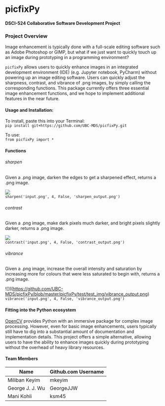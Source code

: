 # picfixPy
#### DSCI-524 Collaborative Software Development Project  


### Project Overview

Image enhancement is typically done with a full-scale editing software such as Adobe Photoshop or GIMP, but what if we just want to quickly touch up an image during prototyping in a programming environment?

`picfixPy` allows users to quickly enhance images in an integrated development environment (IDE) (e.g. Jupyter notebook, PyCharm) without powering up an image editing software. Users can quickly adjust the sharpness, contrast, and vibrance of .png images, by simply calling the corresponding functions. This package currently offers three essential image enhancement functions, and we hope to implement additional features in the near future.

#### Usage and Installation:
To install, paste this into your Terminal:  
`pip install git+https://github.com/UBC-MDS/picfixPy.git`

To use:  
`from picfixPy import *`


#### Functions

###### sharpen
Given a .png image, darken the edges to get a sharpened effect, returns a .png image.  

![](https://github.com/UBC-MDS/picfixPy/blob/master/picfixPy/test/test_img/sharpen_output.png)   
`sharpen('input.png', 4, False, 'sharpen_output.png')`

###### contrast
Given a .png image, make dark pixels much darker, and bright pixels slightly darker, returns a .png image.  

![](https://github.com/UBC-MDS/picfixPy/blob/master/picfixPy/test/test_img/contrast_output.png)  
`contrast('input.png', 4, False, 'contrast_output.png')`  


###### vibrance
Given a .png image, increase the overall intensity and saturation by increasing more for colours that were less saturated to begin with, returns a .png image.  

![]((https://github.com/UBC-MDS/picfixPy/blob/master/picfixPy/test/test_img/vibrance_output.png)  
`vibrance('input.png', 4, False, 'vibrance_output.png')`


#### Fitting into the Python ecosystem

[OpenCV](https://opencv-python-tutroals.readthedocs.io/en/latest/py_tutorials/py_tutorials.html) provides Python with an immersive package for complex image processing. However, even for basic image enhancements, users typically still have to dig into a substantial amount of documentation and implementation details. This project offers a simple alternative, allowing users to have the ability to enhance images quickly during prototyping without the overhead of heavy library resources.



#### Team Members

| Name                | Github.com Username |
| ------------------- | ------------------- |
| Miliban Keyim       | mkeyim              |
| George J. J. Wu     | GeorgeJJW           |
| Mani Kohli          | ksm45               |
